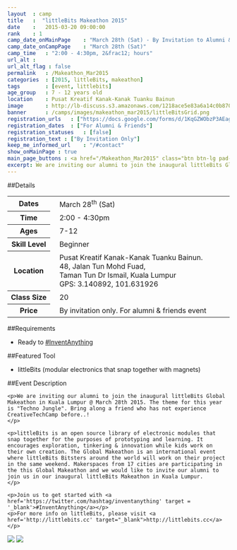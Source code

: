 ```yaml
---
layout	: camp
title 	:  "littleBits Makeathon 2015"
date  	:   2015-03-20 09:00:00
rank    : 1
camp_date_onMainPage 	: "March 28th (Sat) - By Invitation to Alumni & Friends"
camp_date_onCampPage 	: "March 28th (Sat)"
camp_time	: "2:00 - 4:30pm, 2&frac12; hours"
url_alt : 
url_alt_flag : false
permalink   : /Makeathon_Mar2015
categories  : [2015, littleBits, makeathon]
tags    	: [event, littlebits]
age_group 	: 7 - 12 years old
location	: Pusat Kreatif Kanak-Kanak Tuanku Bainun
image		: http://lb-discuss.s3.amazonaws.com/1218ace5e83a6a14c0b870fd19a22ff4b98dd01fa12b.png
banner		: /camps/images/makeathon_mar2015/littleBitsGrid.png
registration_urls	: ["https://docs.google.com/forms/d/1KqGZWObzP3AEagnJFPeNJNtTjT24_MtB0H0Ir3orS5g/viewform"]
registration_dates	: ["For Alumni & Friends"]
registration_statuses	: [false]
registration_text : ["By Invitation Only"]
keep_me_informed_url	: "/#contact"
show_onMainPage : true
main_page_buttons : <a href="/Makeathon_Mar2015" class="btn btn-lg pad-c btn-primary-pale" target="_blank">By Invitation</a>
excerpt: We are inviting our alumni to join the inaugural littleBits Global Makeathon in Kuala Lumpur. The theme for this year is "Techno Jungle". Get ready to &#35;InventAnything
---
```


##Details
<table style="white-space: nowrap">
    <col width="13%">
    <col width="3%">
    <col width="84%">
    <tr>
		<th>Dates</th>
        <td/>
		<td style='padding:5px 10px 5px 5px'>March 28<sup>th</sup> (Sat)</td>
	</tr>
    <tr>
		<th>Time</th>
        <td/>
		<td style='padding:5px 10px 5px 5px'>2:00 - 4:30pm</td>
	</tr>
	<tr>
		<th>Ages</th>
        <td/>
		<td style='padding:5px 10px 5px 5px'>7-12</td>
	</tr>
	<tr>
		<th>Skill Level</th>
        <td/>
		<td style='padding:5px 10px 5px 5px'>Beginner</td>
	</tr>	
	<tr>
		<th>Location</th>
        <td/>
		<td style='padding:5px 10px 5px 5px'>Pusat Kreatif Kanak-Kanak Tuanku Bainun. <br/>48, Jalan Tun Mohd Fuad, <br/>Taman Tun Dr Ismail, Kuala Lumpur <br> GPS: 3.140892, 101.631926
</td>
	</tr>
	<tr>
		<th>Class Size</th>
        <td/>
		<td style='padding:5px 10px 5px 5px'> 20 </td>
	</tr>
    <tr>
		<th>Price</th>
        <td/>
		<td style='padding:5px 10px 5px 5px'>By invitation only. For alumni & friends event</td>
	</tr>
</table>

##Requirements
* Ready to <a href='https://twitter.com/hashtag/inventanything' target = '_blank'>#InventAnything</a>

##Featured Tool
* littleBits (modular electronics that snap together with magnets)

##Event Description
<div class="row">
<div class="col-md-8">

    <p>We are inviting our alumni to join the inaugural littleBits Global Makeathon in Kuala Lumpur @ March 28th 2015. The theme for this year is "Techno Jungle". Bring along a friend who has not experience CreativeTechCamp before..!
    </p>

	<p>littleBits is an open source library of electronic modules that snap together for the purposes of prototyping and learning. It encourages exploration, tinkering & innovation while kids work on their own creation. The Global Makeathon is an international event where littleBits Bitsters around the world will work on their project in the same weekend. Makerspaces from 17 cities are participating in the this Global Makeathon and we would like to invite our alumni to join us in our inaugural littleBits Makeathon in Kuala Lumpur.
	</p>

	<p>Join us to get started with <a href='https://twitter.com/hashtag/inventanything' target = '_blank'>#InventAnything</a></p>
    <p>For more info on littleBits, please visit <a href='http://littlebits.cc' target="_blank">http://littlebits.cc</a></p>
</div>

<div class="col-md-4">
	<img class="pad img-responsive ctc-camp-imgs" src="https://v.cdn.vine.co/r/avatars/147F3A7C701136904289969922048_361a753d843.0.0.jpg?versionId=OcPQEAcwWFmQGzmrVioxHvDlV5DTGrJl"/>
	<img class="pad img-responsive ctc-camp-imgs" src="http://lb-discuss.s3.amazonaws.com/1218ace5e83a6a14c0b870fd19a22ff4b98dd01fa12b.png"/>
</div>

</div>
